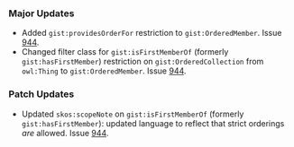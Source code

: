 ### Major Updates

- Added `gist:providesOrderFor` restriction to `gist:OrderedMember`. Issue [944](https://github.com/semanticarts/gist/issues/944).
- Changed filter class for `gist:isFirstMemberOf` (formerly `gist:hasFirstMember`) restriction on `gist:OrderedCollection` from `owl:Thing` to `gist:OrderedMember`. Issue [944](https://github.com/semanticarts/gist/issues/944).

### Patch Updates

- Updated `skos:scopeNote` on `gist:isFirstMemberOf` (formerly `gist:hasFirstMember`): updated language to reflect that strict orderings *are* allowed.  Issue [944](https://github.com/semanticarts/gist/issues/944).
